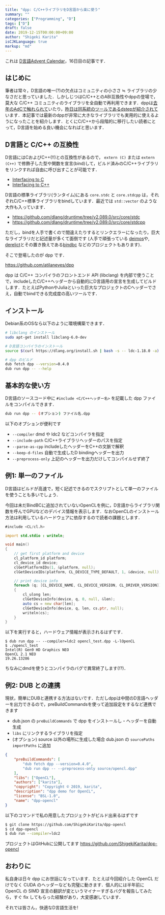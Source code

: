 ```yaml
---
title: "dpp: C/C++ライブラリをD言語から楽に使う"
summary: ""
categories: ["Programming", "D"]
tags: ["D"]
draft: false
date: 2019-12-15T00:00:00+09:00
author: "Shigeki Karita"
isCJKLanguage: true
markup: "md"
---
```


これは [D言語Advent Calendar](https://qiita.com/advent-calendar/2019/dlang)，16日目の記事です．

## はじめに

筆者は常々，D言語の唯一(?)の欠点はコミュニティの小ささ ≒ ライブラリの少なさだと思っていました．しかしじつはC/C++とのABI互換性やdppの登場で，莫大な C/C++ コミュニティのライブラリを全自動で再利用できます．dppは[去年のAdCで触れられて](https://qiita.com/lempiji/items/2cc5d56a2cb2ff992123#dpp)いたり，[昨日は同系統のツールであるdstepが紹介されて](https://qiita.com/nonanonno/items/6cc1baac2acd780ee2e4#v4l2-%E3%81%AE-d-%E7%A7%BB%E6%A4%8D)います．本記事では最新のdppが非常に大きなライブラリでも実用的に使えるようになったことを紹介します．とくにC/C++から段階的に移行したい読者にとって，D言語を始める良い機会になればと思います．

## D言語と C/C++ の互換性

D言語にはCおよびC++(!!)との互換性があるので， `extern (C)` または `extern (C++)` で修飾子した型や関数を宣言(bind)して，ビルド済みのC/C++ライブラリをリンクすれば自由に呼び出すことが可能です．

- [Interfacing to C](https://dlang.org/spec/interfaceToC.html)
- [Interfacing to C++](https://dlang.org/spec/cpp_interface.html)

D言語の標準ライブラリ(ランタイム)にある `core.stdc` と `core.stdcpp` は，それぞれC/C++標準ライブラリをbindしています．最近では `std::vector` のような大作も入っています．

- https://github.com/dlang/druntime/tree/v2.089.0/src/core/stdc
- https://github.com/dlang/druntime/tree/v2.089.0/src/core/stdcpp

ただし，bindを人手で書くので間違えたりするとリンクエラーになったり，巨大なライブラリだと記述量が多くて面倒です (人手で頑張っている [deimos](https://github.com/D-Programming-Deimos)や, [derelict](https://github.com/DerelictOrg)とその置き換えである[bindbc](https://github.com/BindBC) などのプロジェクトもあります)．

そこで登場したのが dpp です．

https://github.com/atilaneves/dpp

dpp は C/C++ コンパイラのフロントエンド API (libclang) を内部で使うことで，includeしたC/C++ヘッダーから自動的にD言語用の宣言を生成してビルドします．たとえばPythonやJuliaといった巨大なプロジェクトのCヘッダーでさえ，自動でbindできる完成度の高いツールです．

## インストール

Debian系のOSなら以下のように環境構築できます．

```bash
# libclang のインストール
sudo apt-get install libclang-6.0-dev

# D言語コンパイラのインストール
source $(curl https://dlang.org/install.sh | bash -s -- ldc-1.18.0 -a)

# dpp のビルド
dub fetch dpp --version=0.4.0
dub run dpp -- --help
```

## 基本的な使い方

D言語のソースコード中に `#include <C/C++ヘッダー名>` を記載した dpp ファイルをコンパイルできます．

```bash
dub run dpp -- (オプション) ファイル名.dpp
```

以下のオプションが便利です

- `--compiler` dmd や ldc2 などコンパイラを指定
- `--include-path` C/C++ライブラリヘッダーのパスを指定
- `--parse-as-cpp` includeしたヘッダーをC++の文脈で解釈
- `--keep-d-files` 自動で生成したD bindingヘッダーを出力
- `--preprocess-only` 上記のヘッダーを出力だけしてコンパイルせず終了

## 例1: 単一のファイル

D言語はビルドが高速で，短く記述できるのでスクリプトとして単一のファイルを使うことも多いでしょう．

今回は未だBindBCに追加されていないOpenCLを例に，D言語からライブラリ関数を呼んでGPUなどのデバイス情報を表示します．なおOpenCLのインストール方法は利用しているハードウェアに依存するので読者の課題とします．

```opencl_test.d
#include <CL/cl.h>

import std.stdio : writeln;

void main()
{
    // get first platform and device
    cl_platform_id platform;
    cl_device_id device;
    clGetPlatformIDs(1, &platform, null);
    clGetDeviceIDs(platform, CL_DEVICE_TYPE_DEFAULT, 1, &device, null);

    // print device info
    foreach (q; [CL_DEVICE_NAME, CL_DEVICE_VERSION, CL_DRIVER_VERSION])
    {
        cl_ulong len;
        clGetDeviceInfo(device, q, 0, null, &len);
        auto cs = new char[len];
        clGetDeviceInfo(device, q, len, cs.ptr, null);
        writeln(cs);
    }
}

```

以下を実行すると，ハードウェア情報が表示されるはずです．

``` console
$ dub run dpp -- --compiler=ldc2 opencl_test.dpp -L-lOpenCL
$ ./opencl_test
Intel(R) Gen9 HD Graphics NEO
OpenCL 2.1 NEO 
19.26.13286
```

ちなみにdmdを使うとコンパイラのバグで異常終了します(!?)．


## 例2: DUB との連携

現状，簡単にDUBと連携する方法はないです．ただしdppは中間のD言語ヘッダーを出力できるので，preBuildCommandsを使って追加設定をするなど連携できます

- dub.json の `preBuildCommands` で dpp をインストールし・ヘッダーを自動生成
- `libs` にリンクするライブラリを指定
- (オプション) source 以外の場所に生成した場合 dub.json の `sourcePaths` `importPaths` に追加

```dub.json
{
    "preBuildCommands": [
        "dub fetch dpp --version=0.4.0",
        "dub run dpp -- --preprocess-only source/opencl.dpp"
    ],
    "libs": ["OpenCL"],
    "authors": ["karita"],
    "copyright": "Copyright © 2019, karita",
    "description": "dpp demo for OpenCL",
    "license": "BSL-1.0",
    "name": "dpp-opencl"
}
```

以下のコマンドで私の用意したプロジェクトがビルド出来るはずです

```bash
$ git clone https://github.com/ShigekiKarita/dpp-opencl
$ cd dpp-opencl
$ dub run --compiler=ldc2
```

プロジェクトはGitHubに公開してます https://github.com/ShigekiKarita/dpp-opencl

## おわりに

私自身は日々 dpp にお世話になっています．たとえば今回紹介した OpenCL だけでなく CUDA のヘッダーなども完璧に動きます．個人的には半年前に OpenCL の SIMD 宣言の翻訳が変というマイナーすぎるバグを報告してみたら，すぐ fix してもらった経験があり，大変感謝しています．

それでは皆さん，快適なD言語生活を!
